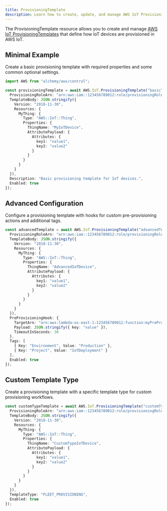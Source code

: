 ```yaml
---
title: ProvisioningTemplate
description: Learn how to create, update, and manage AWS IoT ProvisioningTemplates using Alchemy Cloud Control.
---
```



The ProvisioningTemplate resource allows you to create and manage [AWS IoT ProvisioningTemplates](https://docs.aws.amazon.com/iot/latest/userguide/) that define how IoT devices are provisioned in AWS IoT.

## Minimal Example

Create a basic provisioning template with required properties and some common optional settings.

```ts
import AWS from "alchemy/aws/control";

const provisioningTemplate = await AWS.IoT.ProvisioningTemplate("basicTemplate", {
  ProvisioningRoleArn: "arn:aws:iam::123456789012:role/provisioningRole",
  TemplateBody: JSON.stringify({
    Version: "2018-11-30",
    Resources: {
      MyThing: {
        Type: "AWS::IoT::Thing",
        Properties: {
          ThingName: "MyIoTDevice",
          AttributePayload: {
            Attributes: {
              key1: "value1",
              key2: "value2"
            }
          }
        }
      }
    }
  }),
  Description: "Basic provisioning template for IoT devices.",
  Enabled: true
});
```

## Advanced Configuration

Configure a provisioning template with hooks for custom pre-provisioning actions and additional tags.

```ts
const advancedTemplate = await AWS.IoT.ProvisioningTemplate("advancedTemplate", {
  ProvisioningRoleArn: "arn:aws:iam::123456789012:role/provisioningRole",
  TemplateBody: JSON.stringify({
    Version: "2018-11-30",
    Resources: {
      MyThing: {
        Type: "AWS::IoT::Thing",
        Properties: {
          ThingName: "AdvancedIoTDevice",
          AttributePayload: {
            Attributes: {
              key1: "value1",
              key2: "value2"
            }
          }
        }
      }
    }
  }),
  PreProvisioningHook: {
    TargetArn: "arn:aws:lambda:us-east-1:123456789012:function:myPreProvisioningHook",
    Payload: JSON.stringify({ key: "value" }),
    TimeoutInSeconds: 30
  },
  Tags: [
    { Key: "Environment", Value: "Production" },
    { Key: "Project", Value: "IoTDeployment" }
  ],
  Enabled: true
});
```

## Custom Template Type

Create a provisioning template with a specific template type for custom provisioning workflows.

```ts
const customTypeTemplate = await AWS.IoT.ProvisioningTemplate("customTypeTemplate", {
  ProvisioningRoleArn: "arn:aws:iam::123456789012:role/provisioningRole",
  TemplateBody: JSON.stringify({
    Version: "2018-11-30",
    Resources: {
      MyThing: {
        Type: "AWS::IoT::Thing",
        Properties: {
          ThingName: "CustomTypeIoTDevice",
          AttributePayload: {
            Attributes: {
              key1: "value1",
              key2: "value2"
            }
          }
        }
      }
    }
  }),
  TemplateType: "FLEET_PROVISIONING",
  Enabled: true
});
```
